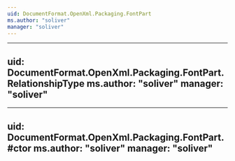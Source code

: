 ```yaml
---
uid: DocumentFormat.OpenXml.Packaging.FontPart
ms.author: "soliver"
manager: "soliver"
---
```


---
uid: DocumentFormat.OpenXml.Packaging.FontPart.RelationshipType
ms.author: "soliver"
manager: "soliver"
---

---
uid: DocumentFormat.OpenXml.Packaging.FontPart.#ctor
ms.author: "soliver"
manager: "soliver"
---
